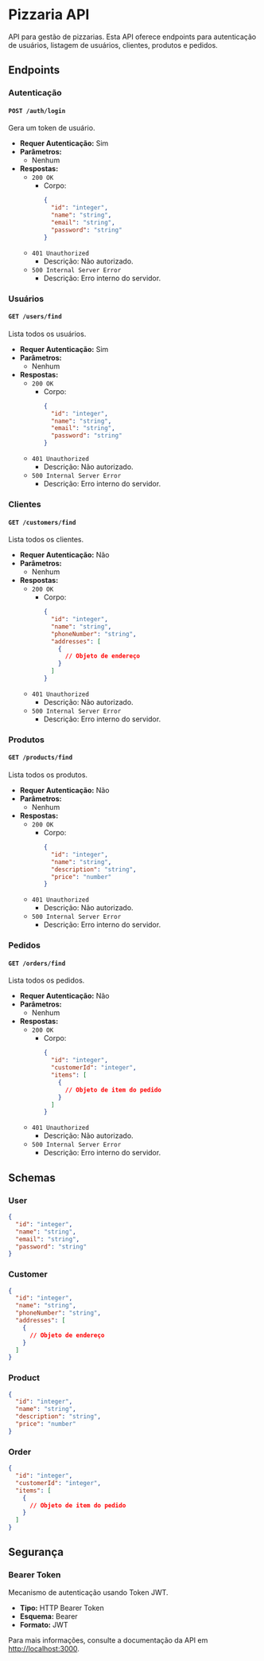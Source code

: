 # Pizzaria API

API para gestão de pizzarias. Esta API oferece endpoints para autenticação de usuários, listagem de usuários, clientes, produtos e pedidos.

## Endpoints

### Autenticação

#### `POST /auth/login`

Gera um token de usuário.

- **Requer Autenticação:** Sim
- **Parâmetros:**
  - Nenhum
- **Respostas:**
  - `200 OK`
    - Corpo:
      ```json
      {
        "id": "integer",
        "name": "string",
        "email": "string",
        "password": "string"
      }
      ```
  - `401 Unauthorized`
    - Descrição: Não autorizado.
  - `500 Internal Server Error`
    - Descrição: Erro interno do servidor.

### Usuários

#### `GET /users/find`

Lista todos os usuários.

- **Requer Autenticação:** Sim
- **Parâmetros:**
  - Nenhum
- **Respostas:**
  - `200 OK`
    - Corpo:
      ```json
      {
        "id": "integer",
        "name": "string",
        "email": "string",
        "password": "string"
      }
      ```
  - `401 Unauthorized`
    - Descrição: Não autorizado.
  - `500 Internal Server Error`
    - Descrição: Erro interno do servidor.

### Clientes

#### `GET /customers/find`

Lista todos os clientes.

- **Requer Autenticação:** Não
- **Parâmetros:**
  - Nenhum
- **Respostas:**
  - `200 OK`
    - Corpo:
      ```json
      {
        "id": "integer",
        "name": "string",
        "phoneNumber": "string",
        "addresses": [
          {
            // Objeto de endereço
          }
        ]
      }
      ```
  - `401 Unauthorized`
    - Descrição: Não autorizado.
  - `500 Internal Server Error`
    - Descrição: Erro interno do servidor.

### Produtos

#### `GET /products/find`

Lista todos os produtos.

- **Requer Autenticação:** Não
- **Parâmetros:**
  - Nenhum
- **Respostas:**
  - `200 OK`
    - Corpo:
      ```json
      {
        "id": "integer",
        "name": "string",
        "description": "string",
        "price": "number"
      }
      ```
  - `401 Unauthorized`
    - Descrição: Não autorizado.
  - `500 Internal Server Error`
    - Descrição: Erro interno do servidor.

### Pedidos

#### `GET /orders/find`

Lista todos os pedidos.

- **Requer Autenticação:** Não
- **Parâmetros:**
  - Nenhum
- **Respostas:**
  - `200 OK`
    - Corpo:
      ```json
      {
        "id": "integer",
        "customerId": "integer",
        "items": [
          {
            // Objeto de item do pedido
          }
        ]
      }
      ```
  - `401 Unauthorized`
    - Descrição: Não autorizado.
  - `500 Internal Server Error`
    - Descrição: Erro interno do servidor.

## Schemas

### User

```json
{
  "id": "integer",
  "name": "string",
  "email": "string",
  "password": "string"
}
```

### Customer

```json
{
  "id": "integer",
  "name": "string",
  "phoneNumber": "string",
  "addresses": [
    {
      // Objeto de endereço
    }
  ]
}
```

### Product

```json
{
  "id": "integer",
  "name": "string",
  "description": "string",
  "price": "number"
}
```

### Order

```json
{
  "id": "integer",
  "customerId": "integer",
  "items": [
    {
      // Objeto de item do pedido
    }
  ]
}
```

## Segurança

### Bearer Token

Mecanismo de autenticação usando Token JWT.

- **Tipo:** HTTP Bearer Token
- **Esquema:** Bearer
- **Formato:** JWT

Para mais informações, consulte a documentação da API em [http://localhost:3000](http://localhost:3000).
